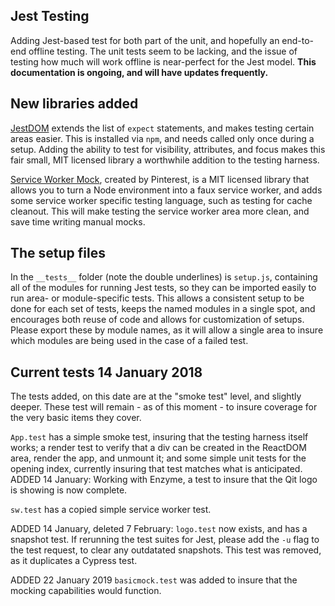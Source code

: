 ## Jest Testing ##

Adding Jest-based test for both part of the unit, and hopefully an end-to-end offline testing. The unit tests seem to be lacking, and the issue of testing how much will work offline is near-perfect for the Jest model. **This documentation is ongoing, and will have updates frequently.**

## New libraries added ##

[JestDOM](https://github.com/gnapse/jest-dom) extends the list of `expect` statements, and makes testing certain areas easier. This is installed via `npm`, and needs called only once during a setup. Adding the ability to test for visibility, attributes, and focus makes this fair small, MIT licensed library a worthwhile addition to the testing harness.

[Service Worker Mock](https://github.com/pinterest/service-workers/tree/master/packages/service-worker-mock), created by  Pinterest, is a MIT licensed library that allows you to turn a Node environment into a faux service worker, and adds some service worker specific testing language, such as testing for cache cleanout. This will make testing the service worker area more clean, and save time writing manual mocks.

## The setup files ##

In the `__tests__` folder (note the double underlines) is `setup.js`, containing all of the modules for running Jest tests, so they can be imported easily to run area- or module-specific tests. This allows a consistent setup to be done for each set of tests, keeps the named modules in a single spot, and encourages both reuse of code and allows for customization of setups. Please export these by module names, as it will allow a single area to insure which modules are being used in the case of a failed test.

## Current tests 14 January 2018 ##

The tests added, on this date are at the "smoke test" level, and slightly deeper. These test will remain - as of this moment - to insure coverage for the very basic items they cover. 

`App.test` has a simple smoke test, insuring that the testing harness itself works; a render test to verify that a div can be created in the ReactDOM area, render the app, and unmount it; and some simple unit tests for the opening index, currently insuring that test matches what is anticipated.
ADDED 14 January: Working with Enzyme, a test to insure that the Qit logo is showing is now complete.

`sw.test` has a copied simple service worker test.

ADDED 14 January, deleted 7 February:
`logo.test` now exists, and has a snapshot test. If rerunning the test suites for Jest, please add the `-u` flag to the test request, to clear any outdatated snapshots. 
This test was removed, as it duplicates a Cypress test.

ADDED 22 January 2019
`basicmock.test` was added to insure that the mocking capabilities would function.
